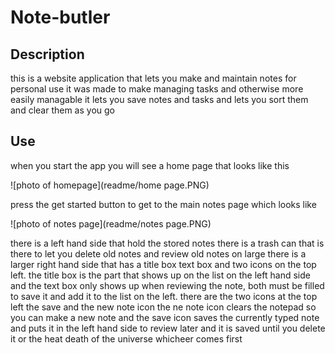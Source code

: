 # Note-butler

## Description

this is a website application that lets you make and maintain notes for personal use it was made to make managing tasks and otherwise more easily managable
it lets you save notes and tasks and lets you sort them and clear them as you go 

## Use
when you start the app you will see a home page that looks like this

![photo of homepage](readme/home page.PNG)

press the get started button to get to the main notes page which looks like

![photo of notes page](readme/notes page.PNG)

there is a left hand side that hold the stored notes there is a trash can that is there to let you delete old notes and review old notes on large
there is a larger right hand side that has a title box text box and two icons on the top left. the title box is the part that shows up on the list
on the left hand side and the text box only shows up when reviewing the note, both must be filled to save it and add it to the list on the left.
there are the two icons at the top left the save and the new note icon the ne note icon clears the notepad so you can make a new note and the save
icon saves the currently typed note and puts it in the left hand side to review later and it is saved until you delete it or the heat death of the
universe whicheer comes first
